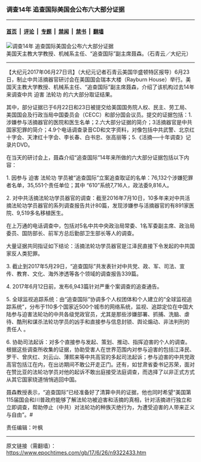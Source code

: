 ### 调查14年 追查国际美国会公布六大部分证据

---

#### [首页](../../../..?n9322433) &nbsp;|&nbsp; [评论](../../../../../epoch-comment?n9322433) &nbsp;|&nbsp; [专题](../../../../../epoch-special?n9322433) &nbsp;|&nbsp; [禁闻](../../../../../epoch-news?n9322433) &nbsp;|&nbsp; [禁书](../../../../../books?n9322433) &nbsp;|&nbsp; [翻墙](https://github.com/gfw-breaker/nogfw/blob/master/README.md?n9322433)


<div><img alt="调查14年 追查国际美国会公布六大部分证据" class="attachment-djy_600_400 size-djy_600_400 wp-post-image" src="https://i.epochtimes.com/assets/uploads/2017/06/Organ-Harvest-Forum-25-Fix-600x400.jpeg"/>
<div class="caption">
 美国天主教大学教授、机械系主任、“追查国际”副主席聂森。（石青云／大纪元）
</div></div><hr/><div class="post_content" id="artbody" itemprop="articleBody">
 <!-- article content begin -->
 <p>
  【大纪元2017年06月27日讯】（大纪元记者石青云美国华盛顿特区报导）6月23日，制止中共活摘器官研讨会在美国国会瑞本大楼（Rayburn House）举行。美国天主教大学教授、机械系主任、“追查国际”副主席聂森，介绍了该机构过去14年来调查中共
  <ok href="https://www.epochtimes.com/gb/tag/%E8%BF%AB%E5%AE%B3.html">
   迫害
  </ok>
  <ok href="https://www.epochtimes.com/gb/tag/%E6%B3%95%E8%BD%AE%E5%8A%9F.html">
   法轮功
  </ok>
  的六大部分取证结果。
 </p>
 <p>
  其中，部分证据已于6月22日和23日被提交给美国国务院人权、民主、劳工局、美国国会及行政当局中国委员会（CECC）和部分国会议员。提交的证据包括：1.涉嫌参与活摘器官的医院和医生名单；2.六大部分证据的简介；3活摘器官是中共国家犯罪的简介；4.9个电话调查录音CD和文字资料，对像包括中共武警、北京红十字会、天津红十字会、李长春、白书忠、张高丽等；5.《活摘──十年调查》记录片DVD。
 </p>
 <p>
  在当天的研讨会上，聂森介绍“追查国际”14年来所做的六大部分证据包括以下内容：
 </p>
 <p>
  1. 因参与
  <ok href="https://www.epochtimes.com/gb/tag/%E8%BF%AB%E5%AE%B3.html">
   迫害
  </ok>
  <ok href="https://www.epochtimes.com/gb/tag/%E6%B3%95%E8%BD%AE%E5%8A%9F.html">
   法轮功
  </ok>
  学员被“追查国际”立案追查取证的名单：76,132个涉嫌犯罪者名单，35,551个责任单位；其中 “610”系统7,716人，政法委9,816人。
 </p>
 <p>
  2. 对中共活摘法轮功学员器官的调查：截至2016年7月10日，10多年来对中共活摘法轮功学员器官的系列调查报告共计80篇，发现涉嫌参与活摘器官的有891家医院、9,519多名移植医生。
 </p>
 <p>
  在上万通的电话调查中，包括对5名中共中央政治局常委、1名军委副主席、政治局委员、国防部长、前军方总后勤部卫生部长等人的调查。
 </p>
 <p>
  大量证据共同指证如下结论：活摘法轮功学员器官是江泽民直接下令发起的中共国家反人类犯罪。
 </p>
 <p>
  3. 截止到2017年5月29日，“追查国际”共发表针对中共党、政、军、司法、宣传、教育、文化、海外渗透等各个领域的调查报告339篇。
 </p>
 <p>
  4. 2017年6月12日前，发布6,943篇针对严重个案调查的追查通告。
 </p>
 <p>
  5. 全球监视追踪系统：由“追查国际”协调多个人权团体和个人建立的“全球监视追踪系统”，分布于110多个国家近500个城市的网络系统，监视、追踪定位在中国大陆参与迫害法轮功的中共各级党政官员，尤其是那些涉嫌部署、抓捕、洗脑、虐待、酷刑和谋杀法轮功学员的凶手和直接参与信息封锁、舆论煽动、非法判刑的
  <ok href="https://www.epochtimes.com/gb/tag/%E8%B4%A3%E4%BB%BB%E4%BA%BA.html">
   责任人
  </ok>
  。
 </p>
 <p>
  6. 协助司法起诉：对多个直接参与发起、策划、推动、指挥迫害的个人的调查。根据这些调查所收集的证据，协助受害人在世界范围内对参与迫害的包括江泽民、罗干、曾庆红、刘云山、薄熙来等中共高官的多起司法起诉；参与迫害的中共党政高官包括江在内，在出访期间不敢公开走正门。还有，如甘肃省委书记苏荣，面对在赞比亚的法轮功学员对他的起诉不敢出庭接受法庭调查，而选择了以非正式方式从其它国家绕道悄悄逃回中国。
 </p>
 <p>
  聂森教授表示，“追查国际”已经准备好了清算中共的证据，他也同时希望“美国第115届国会和川普政府能够了解法轮功被迫害和活摘的真相，针对活摘进行独立和立即调查，帮助停止（中共）对法轮功的种族灭绝行为，为遭受迫害的人带来正义与自由”。#
 </p>
 <p>
  责任编辑：叶枫
 </p>
 <!-- article content end -->
 <div id="below_article_ad">
 </div>
</div>


---

原文链接（需翻墙）：https://www.epochtimes.com/gb/17/6/26/n9322433.htm